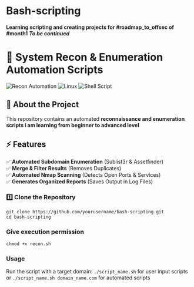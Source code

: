 # Bash-scripting
**Learning scripting and creating projects for #roadmap_to_offsec of #month1**
_**To be continued**_

# 🚀 System Recon & Enumeration Automation Scripts

![Recon Automation](https://img.shields.io/badge/Recon-Automation-blue.svg) 
![Linux](https://img.shields.io/badge/Linux-Supported-green.svg)
![Shell Script](https://img.shields.io/badge/Script-Bash-red.svg)

## 📖 About the Project

This repository contains an automated **reconnaissance and enumeration scripts i am learning from beginner to advanced level**

## ⚡ Features
✅ **Automated Subdomain Enumeration** (Sublist3r & Assetfinder)  
✅ **Merge & Filter Results** (Removes Duplicates)  
✅ **Automated Nmap Scanning** (Detects Open Ports & Services)  
✅ **Generates Organized Reports** (Saves Output in Log Files)  

### **1️⃣ Clone the Repository**
```
git clone https://github.com/yourusername/bash-scripting.git
cd bash-scripting
```

### Give execution permission
`chmod +x recon.sh`

### Usage
Run the script with a target domain:
`./script_name.sh` for user input scripts
or
`./script_name.sh domain_name.com` for automated scripts
